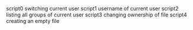 script0 switching current user
script1 username of current user
script2 listing all groups of current user
script3 changing ownership of file
script4 creating an empty file

